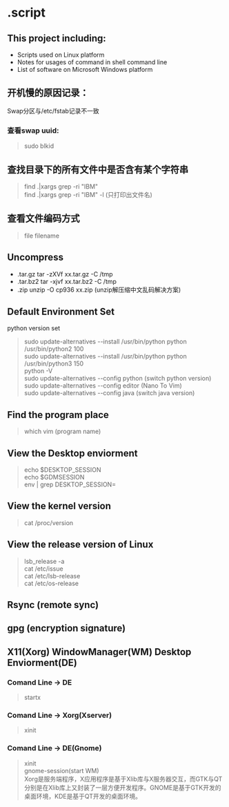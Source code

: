 # .script
## This project including:  
+ Scripts used on Linux platform
+ Notes for usages of command in shell command line
+ List of software on Microsoft Windows platform 

## 开机慢的原因记录：
Swap分区与/etc/fstab记录不一致
### 查看swap uuid:
> sudo blkid

## 查找目录下的所有文件中是否含有某个字符串 
> find .|xargs grep -ri "IBM"  
> find .|xargs grep -ri "IBM" -l (只打印出文件名) 

## 查看文件编码方式
> file filename

## Uncompress
+ .tar.gz  	tar -zXVf xx.tar.gz -C /tmp
+ .tar.bz2      tar -xjvf xx.tar.bz2 -C /tmp
+ .zip          unzip -O cp936 xx.zip (unzip解压缩中文乱码解决方案)

## Default Environment Set
python version set
> sudo update-alternatives --install /usr/bin/python python /usr/bin/python2 100  
> sudo update-alternatives --install /usr/bin/python python /usr/bin/python3 150  
> python -V  
> sudo update-alternatives --config python (switch python version)  
> sudo update-alternatives --config editor (Nano To Vim)  
> sudo update-alternatives --config java (switch java version)  

## Find the program place
> which vim (program name)

## View the Desktop enviorment
> echo $DESKTOP\_SESSION  
> echo $GDMSESSION  
> env | grep DESKTOP\_SESSION=  

## View the kernel version
> cat /proc/version

## View the release version of Linux
> lsb\_release -a  
> cat /etc/issue  
> cat /etc/lsb-release  
> cat /etc/os-release

## Rsync (remote sync)

## gpg (encryption signature)

## X11(Xorg) WindowManager(WM) Desktop Enviorment(DE)
### Comand Line -> DE
> startx
### Comand Line -> Xorg(Xserver)
> xinit
### Comand Line -> DE(Gnome)
> xinit  
> gnome-session(start WM)  
Xorg是服务端程序，X应用程序是基于Xlib库与X服务器交互，而GTK与QT分别是在Xlib库上又封装了一层方便开发程序。GNOME是基于GTK开发的桌面环境，KDE是基于QT开发的桌面环境。